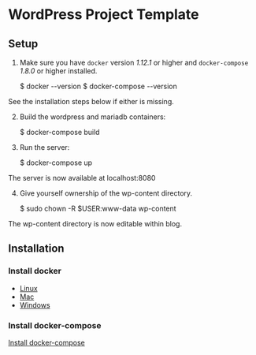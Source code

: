 # WordPress Project Template

## Setup

1. Make sure you have `docker` version *1.12.1* or higher and `docker-compose` *1.8.0* or higher installed.

    $ docker --version
    $ docker-compose --version

  See the installation steps below if either is missing.

2. Build the wordpress and mariadb containers:

    $ docker-compose build


3. Run the server:

    $ docker-compose up

  The server is now available at localhost:8080

4. Give yourself ownership of the wp-content directory.

    $ sudo chown -R $USER:www-data wp-content

  The wp-content directory is now editable within blog.
  



## Installation

### Install docker

 * [Linux](https://docs.docker.com/engine/installation/mac/)
 * [Mac](https://docs.docker.com/engine/installation/linux/)
 * [Windows](https://docs.docker.com/engine/installation/windows/)

### Install docker-compose

[Install docker-compose](https://docs.docker.com/compose/install/)




